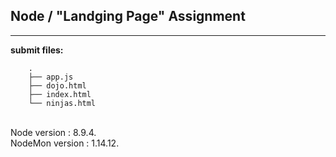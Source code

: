 ## Node / "Landging Page" Assignment

----

**submit files:**<br />

```
    .
    ├── app.js
    ├── dojo.html
    ├── index.html
    └── ninjas.html

```

<br />
Node version : 8.9.4.<br />
NodeMon version : 1.14.12.<br />
<br />

